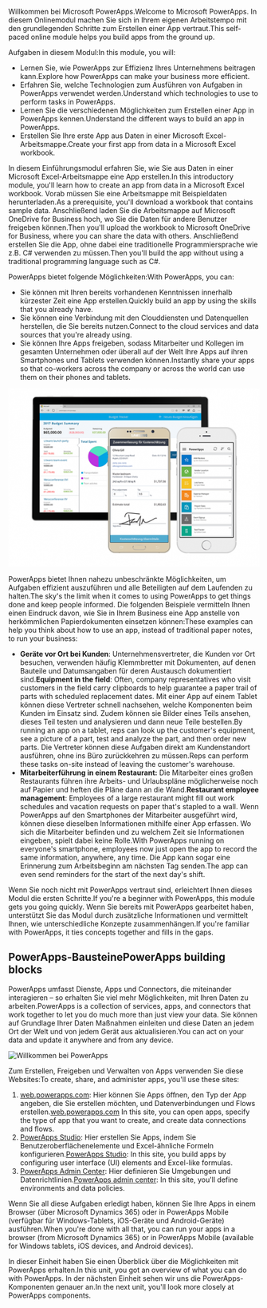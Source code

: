 <span data-ttu-id="d1808-101">Willkommen bei Microsoft PowerApps.</span><span class="sxs-lookup"><span data-stu-id="d1808-101">Welcome to Microsoft PowerApps.</span></span> <span data-ttu-id="d1808-102">In diesem Onlinemodul machen Sie sich in Ihrem eigenen Arbeitstempo mit den grundlegenden Schritte zum Erstellen einer App vertraut.</span><span class="sxs-lookup"><span data-stu-id="d1808-102">This self-paced online module helps you build apps from the ground up.</span></span>

 <span data-ttu-id="d1808-103">Aufgaben in diesem Modul:</span><span class="sxs-lookup"><span data-stu-id="d1808-103">In this module, you will:</span></span>
  - <span data-ttu-id="d1808-104">Lernen Sie, wie PowerApps zur Effizienz Ihres Unternehmens beitragen kann.</span><span class="sxs-lookup"><span data-stu-id="d1808-104">Explore how PowerApps can make your business more efficient.</span></span>
  - <span data-ttu-id="d1808-105">Erfahren Sie, welche Technologien zum Ausführen von Aufgaben in PowerApps verwendet werden.</span><span class="sxs-lookup"><span data-stu-id="d1808-105">Understand which technologies to use to perform tasks in PowerApps.</span></span>
  - <span data-ttu-id="d1808-106">Lernen Sie die verschiedenen Möglichkeiten zum Erstellen einer App in PowerApps kennen.</span><span class="sxs-lookup"><span data-stu-id="d1808-106">Understand the different ways to build an app in PowerApps.</span></span>
  - <span data-ttu-id="d1808-107">Erstellen Sie Ihre erste App aus Daten in einer Microsoft Excel-Arbeitsmappe.</span><span class="sxs-lookup"><span data-stu-id="d1808-107">Create your first app from data in a Microsoft Excel workbook.</span></span>

<span data-ttu-id="d1808-108">In diesem Einführungsmodul erfahren Sie, wie Sie aus Daten in einer Microsoft Excel-Arbeitsmappe eine App erstellen.</span><span class="sxs-lookup"><span data-stu-id="d1808-108">In this introductory module, you'll learn how to create an app from data in a Microsoft Excel workbook.</span></span> <span data-ttu-id="d1808-109">Vorab müssen Sie eine Arbeitsmappe mit Beispieldaten herunterladen.</span><span class="sxs-lookup"><span data-stu-id="d1808-109">As a prerequisite, you'll download a workbook that contains sample data.</span></span> <span data-ttu-id="d1808-110">Anschließend laden Sie die Arbeitsmappe auf Microsoft OneDrive for Business hoch, wo Sie die Daten für andere Benutzer freigeben können.</span><span class="sxs-lookup"><span data-stu-id="d1808-110">Then you'll upload the workbook to Microsoft OneDrive for Business, where you can share the data with others.</span></span> <span data-ttu-id="d1808-111">Anschließend erstellen Sie die App, ohne dabei eine traditionelle Programmiersprache wie z.B. C# verwenden zu müssen.</span><span class="sxs-lookup"><span data-stu-id="d1808-111">Then you'll build the app without using a traditional programming language such as C#.</span></span>

<span data-ttu-id="d1808-112">PowerApps bietet folgende Möglichkeiten:</span><span class="sxs-lookup"><span data-stu-id="d1808-112">With PowerApps, you can:</span></span>

- <span data-ttu-id="d1808-113">Sie können mit Ihren bereits vorhandenen Kenntnissen innerhalb kürzester Zeit eine App erstellen.</span><span class="sxs-lookup"><span data-stu-id="d1808-113">Quickly build an app by using the skills that you already have.</span></span>
- <span data-ttu-id="d1808-114">Sie können eine Verbindung mit den Clouddiensten und Datenquellen herstellen, die Sie bereits nutzen.</span><span class="sxs-lookup"><span data-stu-id="d1808-114">Connect to the cloud services and data sources that you're already using.</span></span>
- <span data-ttu-id="d1808-115">Sie können Ihre Apps freigeben, sodass Mitarbeiter und Kollegen im gesamten Unternehmen oder überall auf der Welt Ihre Apps auf ihren Smartphones und Tablets verwenden können.</span><span class="sxs-lookup"><span data-stu-id="d1808-115">Instantly share your apps so that co-workers across the company or across the world can use them on their phones and tablets.</span></span>

![Willkommen bei PowerApps](../media/powerapps-mobile.png)

<span data-ttu-id="d1808-117">PowerApps bietet Ihnen nahezu unbeschränkte Möglichkeiten, um Aufgaben effizient auszuführen und alle Beteiligten auf dem Laufenden zu halten.</span><span class="sxs-lookup"><span data-stu-id="d1808-117">The sky's the limit when it comes to using PowerApps to get things done and keep people informed.</span></span> <span data-ttu-id="d1808-118">Die folgenden Beispiele vermitteln Ihnen einen Eindruck davon, wie Sie in Ihrem Business eine App anstelle von herkömmlichen Papierdokumenten einsetzen können:</span><span class="sxs-lookup"><span data-stu-id="d1808-118">These examples can help you think about how to use an app, instead of traditional paper notes, to run your business:</span></span>

- <span data-ttu-id="d1808-119">**Geräte vor Ort bei Kunden**: Unternehmensvertreter, die Kunden vor Ort besuchen, verwenden häufig Klemmbretter mit Dokumenten, auf denen Bauteile und Datumsangaben für deren Austausch dokumentiert sind.</span><span class="sxs-lookup"><span data-stu-id="d1808-119">**Equipment in the field**: Often, company representatives who visit customers in the field carry clipboards to help guarantee a paper trail of parts with scheduled replacement dates.</span></span> <span data-ttu-id="d1808-120">Mit einer App auf einem Tablet können diese Vertreter schnell nachsehen, welche Komponenten beim Kunden im Einsatz sind. Zudem können sie Bilder eines Teils ansehen, dieses Teil testen und analysieren und dann neue Teile bestellen.</span><span class="sxs-lookup"><span data-stu-id="d1808-120">By running an app on a tablet, reps can look up the customer's equipment, see a picture of a part, test and analyze the part, and then order new parts.</span></span> <span data-ttu-id="d1808-121">Die Vertreter können diese Aufgaben direkt am Kundenstandort ausführen, ohne ins Büro zurückkehren zu müssen.</span><span class="sxs-lookup"><span data-stu-id="d1808-121">Reps can perform these tasks on-site instead of leaving the customer's warehouse.</span></span>
- <span data-ttu-id="d1808-122">**Mitarbeiterführung in einem Restaurant:** Die Mitarbeiter eines großen Restaurants führen ihre Arbeits- und Urlaubspläne möglicherweise noch auf Papier und heften die Pläne dann an die Wand.</span><span class="sxs-lookup"><span data-stu-id="d1808-122">**Restaurant employee management**: Employees of a large restaurant might fill out work schedules and vacation requests on paper that's stapled to a wall.</span></span> <span data-ttu-id="d1808-123">Wenn PowerApps auf den Smartphones der Mitarbeiter ausgeführt wird, können diese dieselben Informationen mithilfe einer App erfassen. Wo sich die Mitarbeiter befinden und zu welchem Zeit sie Informationen eingeben, spielt dabei keine Rolle.</span><span class="sxs-lookup"><span data-stu-id="d1808-123">With PowerApps running on everyone's smartphone, employees now just open the app to record the same information, anywhere, any time.</span></span> <span data-ttu-id="d1808-124">Die App kann sogar eine Erinnerung zum Arbeitsbeginn am nächsten Tag senden.</span><span class="sxs-lookup"><span data-stu-id="d1808-124">The app can even send reminders for the start of the next day's shift.</span></span>

<span data-ttu-id="d1808-125">Wenn Sie noch nicht mit PowerApps vertraut sind, erleichtert Ihnen dieses Modul die ersten Schritte.</span><span class="sxs-lookup"><span data-stu-id="d1808-125">If you're a beginner with PowerApps, this module gets you going quickly.</span></span> <span data-ttu-id="d1808-126">Wenn Sie bereits mit PowerApps gearbeitet haben, unterstützt Sie das Modul durch zusätzliche Informationen und vermittelt Ihnen, wie unterschiedliche Konzepte zusammenhängen.</span><span class="sxs-lookup"><span data-stu-id="d1808-126">If you're familiar with PowerApps, it ties concepts together and fills in the gaps.</span></span>

## <a name="powerapps-building-blocks"></a><span data-ttu-id="d1808-127">PowerApps-Bausteine</span><span class="sxs-lookup"><span data-stu-id="d1808-127">PowerApps building blocks</span></span>
<span data-ttu-id="d1808-128">PowerApps umfasst Dienste, Apps und Connectors, die miteinander interagieren – so erhalten Sie viel mehr Möglichkeiten, mit Ihren Daten zu arbeiten.</span><span class="sxs-lookup"><span data-stu-id="d1808-128">PowerApps is a collection of services, apps, and connectors that work together to let you do much more than just view your data.</span></span> <span data-ttu-id="d1808-129">Sie können auf Grundlage Ihrer Daten Maßnahmen einleiten und diese Daten an jedem Ort der Welt und von jedem Gerät aus aktualisieren.</span><span class="sxs-lookup"><span data-stu-id="d1808-129">You can act on your data and update it anywhere and from any device.</span></span>

![Willkommen bei PowerApps](../media/powerapps-intro.gif)

<span data-ttu-id="d1808-131">Zum Erstellen, Freigeben und Verwalten von Apps verwenden Sie diese Websites:</span><span class="sxs-lookup"><span data-stu-id="d1808-131">To create, share, and administer apps, you'll use these sites:</span></span>

1. <span data-ttu-id="d1808-132">[web.powerapps.com](https://web.powerapps.com): Hier können Sie Apps öffnen, den Typ der App angeben, die Sie erstellen möchten, und Datenverbindungen und Flows erstellen.</span><span class="sxs-lookup"><span data-stu-id="d1808-132">[web.powerapps.com](https://web.powerapps.com) In this site, you can open apps, specify the type of app that you want to create, and create data connections and flows.</span></span>
1. <span data-ttu-id="d1808-133">[PowerApps Studio](https://aka.ms/powerappswin): Hier erstellen Sie Apps, indem Sie Benutzeroberflächenelemente und Excel-ähnliche Formeln konfigurieren.</span><span class="sxs-lookup"><span data-stu-id="d1808-133">[PowerApps Studio](https://aka.ms/powerappswin): In this site, you build apps by configuring user interface (UI) elements and Excel-like formulas.</span></span>
1. <span data-ttu-id="d1808-134">[PowerApps Admin Center](https://admin.powerapps.com/): Hier definieren Sie Umgebungen und Datenrichtlinien.</span><span class="sxs-lookup"><span data-stu-id="d1808-134">[PowerApps admin center](https://admin.powerapps.com/): In this site, you'll define environments and data policies.</span></span>

<span data-ttu-id="d1808-135">Wenn Sie all diese Aufgaben erledigt haben, können Sie Ihre Apps in einem Browser (über Microsoft Dynamics 365) oder in PowerApps Mobile (verfügbar für Windows-Tablets, iOS-Geräte und Android-Geräte) ausführen.</span><span class="sxs-lookup"><span data-stu-id="d1808-135">When you're done with all that, you can run your apps in a browser (from Microsoft Dynamics 365) or in PowerApps Mobile (available for Windows tablets, iOS devices, and Android devices).</span></span>

<span data-ttu-id="d1808-136">In dieser Einheit haben Sie einen Überblick über die Möglichkeiten mit PowerApps erhalten.</span><span class="sxs-lookup"><span data-stu-id="d1808-136">In this unit, you got an overview of what you can do with PowerApps.</span></span> <span data-ttu-id="d1808-137">In der nächsten Einheit sehen wir uns die PowerApps-Komponenten genauer an.</span><span class="sxs-lookup"><span data-stu-id="d1808-137">In the next unit, you'll look more closely at PowerApps components.</span></span>
